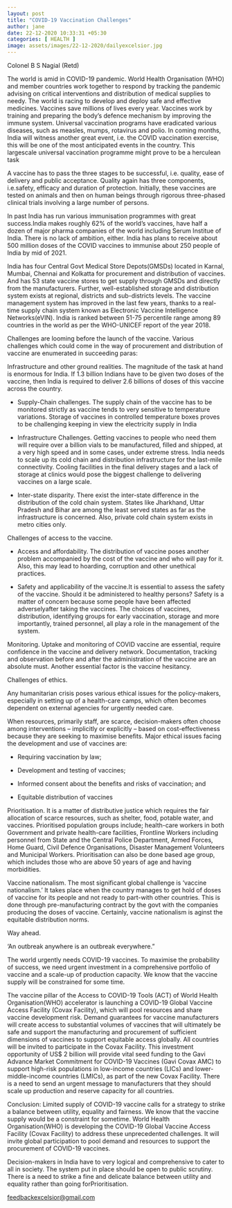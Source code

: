 ```yaml
---
layout: post
title: "COVID-19 Vaccination Challenges"
author: jane 
date: 22-12-2020 10:33:31 +05:30 
categories: [ HEALTH ] 
image: assets/images/22-12-2020/dailyexcelsior.jpg
---
```

Colonel B S Nagial (Retd)

The world is amid in COVID-19 pandemic. World Health Organisation (WHO) and member countries work together to respond by tracking the pandemic advising on critical interventions and distribution of medical supplies to needy. The world is racing to develop and deploy safe and effective medicines. Vaccines save millions of lives every year. Vaccines work by training and preparing the body’s defence mechanism by improving the immune system. Universal vaccination programs have eradicated various diseases, such as measles, mumps, rotavirus and polio. In coming months, India will witness another great event, i.e. the COVID vaccination exercise, this will be one of the most anticipated events in the country. This largescale universal vaccination programme might prove to be a herculean task

A vaccine has to pass the three stages to be successful, i.e. quality, ease of delivery and public acceptance. Quality again has three components, i.e.safety, efficacy and duration of protection. Initially, these vaccines are tested on animals and then on human beings through rigorous three-phased clinical trials involving a large number of persons.

In past India has run various immunisation programmes with great success.India makes roughly 62% of the world’s vaccines, have half a dozen of major pharma companies of the world including Serum Institue of India. There is no lack of ambition, either. India has plans to receive about 500 million doses of the COVID vaccines to immunise about 250 people of India by mid of 2021.

India has four Central Govt Medical Store Depots(GMSDs) located in Karnal, Mumbai, Chennai and Kolkatta for procurement and distribution of vaccines. And has 53 state vaccine stores to get supply through GMSDs and directly from the manufacturers. Further, well-established storage and distribution system exists at regional, districts and sub-districts levels. The vaccine management system has improved in the last few years, thanks to a real-time supply chain system known as Electronic Vaccine Intelligence Networks(eVIN). India is ranked between 51-75 percentile range among 89 countries in the world as per the WHO-UNICEF report of the year 2018.

Challenges are looming before the launch of the vaccine. Various challenges which could come in the way of procurement and distribution of vaccine are enumerated in succeeding paras:

Infrastructure and other ground realities. The magnitude of the task at hand is enormous for India. If 1.3 billion Indians have to be given two doses of the vaccine, then India is required to deliver 2.6 billions of doses of this vaccine across the country.

* Supply-Chain challenges. The supply chain of the vaccine has to be monitored strictly as vaccine tends to very sensitive to temperature variations. Storage of vaccines in controlled temperature boxes proves to be challenging keeping in view the electricity supply in India

* Infrastructure Challenges. Getting vaccines to people who need them will require over a billion vials to be manufactured, filled and shipped, at a very high speed and in some cases, under extreme stress. India needs to scale up its cold chain and distribution infrastructure for the last-mile connectivity. Cooling facilities in the final delivery stages and a lack of storage at clinics would pose the biggest challenge to delivering vaccines on a large scale.

* Inter-state disparity. There exist the inter-state difference in the distribution of the cold chain system. States like Jharkhand, Uttar Pradesh and Bihar are among the least served states as far as the infrastructure is concerned. Also, private cold chain system exists in metro cities only.

Challenges of access to the vaccine.

* Access and affordability. The distribution of vaccine poses another problem accompanied by the cost of the vaccine and who will pay for it. Also, this may lead to hoarding, corruption and other unethical practices.

* Safety and applicability of the vaccine.It is essential to assess the safety of the vaccine. Should it be administered to healthy persons? Safety is a matter of concern because some people have been affected adverselyafter taking the vaccines. The choices of vaccines, distribution, identifying groups for early vaccination, storage and more importantly, trained personnel, all play a role in the management of the system.

Monitoring. Uptake and monitoring of COVID vaccine are essential, require confidence in the vaccine and delivery network. Documentation, tracking and observation before and after the administration of the vaccine are an absolute must. Another essential factor is the vaccine hesitancy.

Challenges of ethics.

Any humanitarian crisis poses various ethical issues for the policy-makers, especially in setting up of a health-care camps, which often becomes dependent on external agencies for urgently needed care.

When resources, primarily staff, are scarce, decision-makers often choose among interventions – implicitly or explicitly – based on cost-effectiveness because they are seeking to maximise benefits. Major ethical issues facing the development and use of vaccines are:

* Requiring vaccination by law;

* Development and testing of vaccines;

* Informed consent about the benefits and risks of vaccination; and

* Equitable distribution of vaccines

Prioritisation. It is a matter of distributive justice which requires the fair allocation of scarce resources, such as shelter, food, potable water, and vaccines. Prioritised population groups include; health-care workers in both Government and private health-care facilities, Frontline Workers including personnel from State and the Central Police Department, Armed Forces, Home Guard, Civil Defence Organisations, Disaster Management Volunteers and Municipal Workers. Prioritisation can also be done based age group, which includes those who are above 50 years of age and having morbidities.

Vaccine nationalism. The most significant global challenge is ‘vaccine nationalism.’ It takes place when the country manages to get hold of doses of vaccine for its people and not ready to part-with other countries. This is done through pre-manufacturing contract by the govt with the companies producing the doses of vaccine. Certainly, vaccine nationalism is aginst the equitable distribution norms.

Way ahead.

‘An outbreak anywhere is an outbreak everywhere.”

The world urgently needs COVID-19 vaccines. To maximise the probability of success, we need urgent investment in a comprehensive portfolio of vaccine and a scale-up of production capacity. We know that the vaccine supply will be constrained for some time.

The vaccine pillar of the Access to COVID-19 Tools (ACT) of World Health Organisation(WHO) accelerator is launching a COVID-19 Global Vaccine Access Facility (Covax Facility), which will pool resources and share vaccine development risk. Demand guarantees for vaccine manufacturers will create access to substantial volumes of vaccines that will ultimately be safe and support the manufacturing and procurement of sufficient dimensions of vaccines to support equitable access globally. All countries will be invited to participate in the Covax Facility. This investment opportunity of US$ 2 billion will provide vital seed funding to the Gavi Advance Market Commitment for COVID-19 Vaccines (Gavi Covax AMC) to support high-risk populations in low-income countries (LICs) and lower-middle-income countries (LMICs), as part of the new Covax Facility. There is a need to send an urgent message to manufacturers that they should scale up production and reserve capacity for all countries.

Conclusion: Limited supply of COVID-19 vaccine calls for a strategy to strike a balance between utility, equality and fairness. We know that the vaccine supply would be a constraint for sometime. World Health Organisation(WHO) is developing the COVID-19 Global Vaccine Access Facility (Covax Facility) to address these unprecedented challenges. It will invite global participation to pool demand and resources to support the procurement of COVID-19 vaccines.

Decision-makers in India have to very logical and comprehensive to cater to all in society. The system put in place should be open to public scrutiny. There is a need to strike a fine and delicate balance between utility and equality rather than going forPrioritisation.

feedbackexcelsior@gmail.com